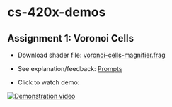 # cs-420x-demos

## Assignment 1: Voronoi Cells ##

- Download shader file: [voronoi-cells-magnifier.frag](https://github.com/m-d-jo/cs-420x-demos/blob/main/assignment1/voronoi-cells-magnifier.frag)

- See explanation/feedback: [Prompts](https://github.com/m-d-jo/cs-420x-demos/blob/main/assignment1/assignment1-prompts.md)

- Click to watch demo:

[![Demonstration video](https://img.youtube.com/vi/7QDf7RHwNJ4/maxresdefault.jpg)](https://youtu.be/7QDf7RHwNJ4)
